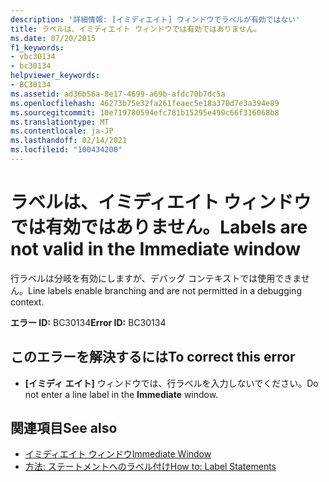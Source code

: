 ```yaml
---
description: '詳細情報: [イミディエイト] ウィンドウでラベルが有効ではない'
title: ラベルは、イミディエイト ウィンドウでは有効ではありません。
ms.date: 07/20/2015
f1_keywords:
- vbc30134
- bc30134
helpviewer_keywords:
- BC30134
ms.assetid: ad36b56a-8e17-4699-a69b-afdc70b7dc5a
ms.openlocfilehash: 46273b75e32fa261feaec5e18a370d7e3a394e89
ms.sourcegitcommit: 10e719780594efc781b15295e499c66f316068b8
ms.translationtype: MT
ms.contentlocale: ja-JP
ms.lasthandoff: 02/14/2021
ms.locfileid: "100434200"
---
```

# <a name="labels-are-not-valid-in-the-immediate-window"></a><span data-ttu-id="a745a-103">ラベルは、イミディエイト ウィンドウでは有効ではありません。</span><span class="sxs-lookup"><span data-stu-id="a745a-103">Labels are not valid in the Immediate window</span></span>

<span data-ttu-id="a745a-104">行ラベルは分岐を有効にしますが、デバッグ コンテキストでは使用できません。</span><span class="sxs-lookup"><span data-stu-id="a745a-104">Line labels enable branching and are not permitted in a debugging context.</span></span>  
  
 <span data-ttu-id="a745a-105">**エラー ID:** BC30134</span><span class="sxs-lookup"><span data-stu-id="a745a-105">**Error ID:** BC30134</span></span>  
  
## <a name="to-correct-this-error"></a><span data-ttu-id="a745a-106">このエラーを解決するには</span><span class="sxs-lookup"><span data-stu-id="a745a-106">To correct this error</span></span>  
  
- <span data-ttu-id="a745a-107">**[イミディ エイト]** ウィンドウでは、行ラベルを入力しないでください。</span><span class="sxs-lookup"><span data-stu-id="a745a-107">Do not enter a line label in the **Immediate** window.</span></span>  
  
## <a name="see-also"></a><span data-ttu-id="a745a-108">関連項目</span><span class="sxs-lookup"><span data-stu-id="a745a-108">See also</span></span>

- [<span data-ttu-id="a745a-109">イミディエイト ウィンドウ</span><span class="sxs-lookup"><span data-stu-id="a745a-109">Immediate Window</span></span>](/visualstudio/ide/reference/immediate-window)
- [<span data-ttu-id="a745a-110">方法: ステートメントへのラベル付け</span><span class="sxs-lookup"><span data-stu-id="a745a-110">How to: Label Statements</span></span>](../programming-guide/program-structure/how-to-label-statements.md)
